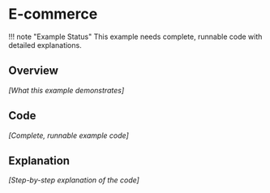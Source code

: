# E-commerce

<!-- TODO: Example overview -->
<!-- TODO: Requirements -->
<!-- TODO: Complete code -->
<!-- TODO: Explanations -->
<!-- TODO: Variations -->

!!! note "Example Status"
    This example needs complete, runnable code with detailed explanations.

## Overview

*[What this example demonstrates]*

## Code

*[Complete, runnable example code]*

## Explanation

*[Step-by-step explanation of the code]*
